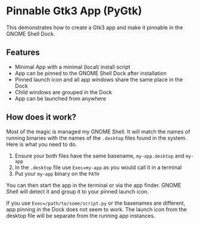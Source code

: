 # Pinnable Gtk3 App (PyGtk)
This demonstrates how to create a Gtk3 app and make it pinnable
in the GNOME Shell Dock.

## Features
* Minimal App with a minimal (local) install script
* App can be pinned to the GNOME Shell Dock after installation
* Pinned launch icon and all app windows share the same place in the Dock
* Child windows are grouped in the Dock
* App can be launched from anywhere

## How does it work?
Most of the magic is managed my GNOME Shell.
It will match the names of running binaries with the names of the `.desktop`
files found in the system. Here is what you need to do.

1. Ensure your both files have the same basename, `my-app.desktop` and `my-app`
2. In the `.desktop` file use `Exec=my-app` as you would call it in a terminal
3. Put your `my-app` binary on the `PATH`

You can then start the app in the terminal or via the app finder. GNOME Shell will
detect it and group it to your pinned launch icon.

If you use `Exec=/path/to/some/script.py` or the basenames are different,
app pinning in the Dock does not seem to work. The launch icon from the desktop file
will be separate from the running app instances.
